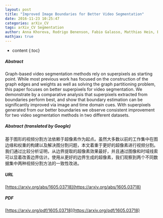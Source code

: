 ```yaml
---
layout: post
title: "Improved Image Boundaries for Better Video Segmentation"
date: 2016-11-23 10:25:47
categories: arXiv_CV
tags: arXiv_CV Segmentation
author: Anna Khoreva, Rodrigo Benenson, Fabio Galasso, Matthias Hein, Bernt Schiele
mathjax: true
---
```


* content
{:toc}

##### Abstract
Graph-based video segmentation methods rely on superpixels as starting point. While most previous work has focused on the construction of the graph edges and weights as well as solving the graph partitioning problem, this paper focuses on better superpixels for video segmentation. We demonstrate by a comparative analysis that superpixels extracted from boundaries perform best, and show that boundary estimation can be significantly improved via image and time domain cues. With superpixels generated from our better boundaries we observe consistent improvement for two video segmentation methods in two different datasets.

##### Abstract (translated by Google)
基于图形的视频分割方法依赖于超像素作为起点。虽然大多数以前的工作集中在图边缘和权重的构建以及解决图分割问题，本文着重于更好的超像素进行视频分割。我们通过比较分析证明，从边界提取的超像素效果最好，并且通过图像和时域线索可以显着改善边界估计。使用从更好的边界生成的超像素，我们观察到两个不同数据集中两种视频分割方法的一致性改进。

##### URL
[https://arxiv.org/abs/1605.03718](https://arxiv.org/abs/1605.03718)

##### PDF
[https://arxiv.org/pdf/1605.03718](https://arxiv.org/pdf/1605.03718)

